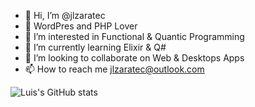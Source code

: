 - 👋 Hi, I’m @jlzaratec
- 💞️ WordPres and PHP Lover
- 👀 I’m interested in Functional & Quantic Programming
- 🌱 I’m currently learning Elixir & Q#
- 💞️ I’m looking to collaborate on Web & Desktops Apps
- 📫 How to reach me jlzaratec@outlook.com

![Luis's GitHub stats](https://github-readme-stats.vercel.app/api?username=jlzaratec&hide=stars,issues,contribs&show_icons=true&theme=gruvbox)
<!---
jlzaratec/jlzaratec is a ✨ special ✨ repository because its `README.md` (this file) appears on your GitHub profile.
You can click the Preview link to take a look at your changes.
--->
